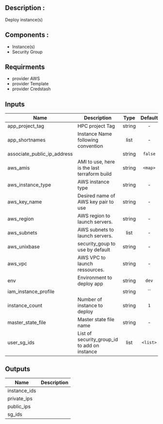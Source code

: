 ## Description :
Deploy instance(s)

## Components :
- Instance(s)
- Security Group

## Requirments
- provider AWS
- provider Template
- provider Credstash



## Inputs

| Name | Description | Type | Default | Required |
|------|-------------|:----:|:-----:|:-----:|
| app_project_tag | HPC project Tag | string | - | yes |
| app_shortnames | Instance Name following convention | list | - | yes |
| associate_public_ip_address |  | string | `false` | no |
| aws_amis | AMI to use, here is the last terraform build | string | `<map>` | no |
| aws_instance_type | AWS instance type | string | - | yes |
| aws_key_name | Desired name of AWS key pair to use | string | - | yes |
| aws_region | AWS region to launch servers. | string | - | yes |
| aws_subnets | AWS subnets to launch servers. | list | - | yes |
| aws_unixbase | security_goup to use by default | string | - | yes |
| aws_vpc | AWS VPC to launch ressources. | string | - | yes |
| env | Environment to deploy app | string | `dev` | no |
| iam_instance_profile |  | string | `` | no |
| instance_count | Number of instance to deploy | string | `1` | no |
| master_state_file | Master state file name | string | - | yes |
| user_sg_ids | List of security_group_id to add on instance | list | `<list>` | no |

## Outputs

| Name | Description |
|------|-------------|
| instance_ids |  |
| private_ips |  |
| public_ips |  |
| sg_ids |  |

